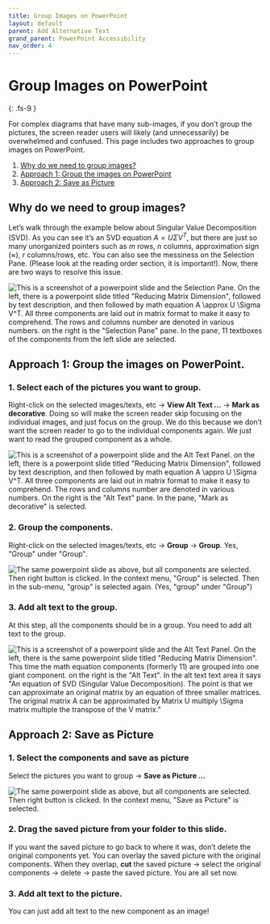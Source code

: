 ```yaml
---
title: Group Images on PowerPoint
layout: default
parent: Add Alternative Text
grand_parent: PowerPoint Accessibility
nav_order: 4
---
```


# Group Images on PowerPoint
{: .fs-9 }

For complex diagrams that have many sub-images, if you don’t group the pictures, the screen reader users will likely (and unnecessarily) be overwhelmed and confused. This page includes two approaches to group images on PowerPoint.

1. [Why do we need to group images?](#why-do-we-need-to-group-images)
2. [Approach 1: Group the images on PowerPoint](#approach-1-group-the-images-on-powerpoint)
3. [Approach 2: Save as Picture](#approach-2-save-as-picture)

## Why do we need to group images?

Let’s walk through the example below about Singular Value Decomposition (SVD). As you can see it’s an SVD equation $A = U \Sigma V^T$, but there are just so many unorganized pointers such as $m$ rows, $n$ columns, approximation sign ($\approx$), $r$ columns/rows, etc. You can also see the messiness on the Selection Pane. (Please look at the reading order section, it is important!). Now, there are two ways to resolve this issue.

<img src="{{site.baseurl}}/assets/images/PowerPoint/alt-text-6.png" alt='This is a screenshot of a powerpoint slide and the Selection Pane. On the left, there is a powerpoint slide titled "Reducing Matrix Dimension", followed by text description, and then followed by math equation A \approx U \Sigma V^T. All three components are laid out in matrix format to make it easy to comprehend. The rows and columns number are denoted in various numbers. on the right is the "Selection Pane" pane. In the pane, 11 textboxes of the components from the left slide are selected. '>

## Approach 1: Group the images on PowerPoint.

### 1. Select each of the pictures you want to group. 

Right-click on the selected images/texts, etc → **View Alt Text …** → **Mark as decorative**. Doing so will make the screen reader skip focusing on the individual images, and just focus on the group. We do this because we don’t want the screen reader to go to the individual components again. We just want to read the grouped component as a whole.

<img src="{{site.baseurl}}/assets/images/PowerPoint/alt-text-7.png" alt='This is a screenshot of a powerpoint slide and the Alt Text Panel. on the left, there is a powerpoint slide titled "Reducing Matrix Dimension", followed by text description, and then followed by math equation A \appro U \Sigma V^T. All three components are laid out in matrix format to make it easy to comprehend. The rows and columns number are denoted in various numbers. On the right is the "Alt Text" pane. In the pane, "Mark as decorative" is selected.'>

### 2. Group the components.

Right-click on the selected images/texts, etc → **Group** → **Group**. Yes, "Group" under "Group".

<img src="{{site.baseurl}}/assets/images/PowerPoint/alt-text-8.png" alt='The same powerpoint slide as above, but all components are selected. Then right button is clicked. In the context menu, "Group" is selected. Then in the sub-menu, "group" is selected again. (Yes, "group" under "Group")'>

### 3. Add alt text to the group.

At this step, all the components should be in a group. You need to add alt text to the group. 

<img src="{{site.baseurl}}/assets/images/PowerPoint/alt-text-9.png" alt='This is a screenshot of a powerpoint slide and the Alt Text Panel. On the left, there is the same powerpoint slide titled "Reducing Matrix Dimension". This time the math equation components (formerly 11) are grouped into one giant component. on the right is the "Alt Text". In the alt text text area it says "An equation of SVD (Singular Value Decomposition). The point is that we can approximate an original matrix by an equation of three smaller matrices. The original matrix A can be approximated by Matrix U multiply \Sigma matrix multiple the transpose of the V matrix." '>


## Approach 2: Save as Picture

### 1. Select the components and save as picture

Select the pictures you want to group → **Save as Picture …** 

<img src="{{site.baseurl}}/assets/images/PowerPoint/alt-text-10.png" alt='The same powerpoint slide as above, but all components are selected. Then right button is clicked. In the context menu, "Save as Picture" is selected. '>

### 2. Drag the saved picture from your folder to this slide. 

If you want the saved picture to go back to where it was, don’t delete the original components yet. You can overlay the saved picture with the original components. When they overlap, **cut** the saved picture → select the original components → delete → paste the saved picture. You are all set now. 

### 3. Add alt text to the picture.

You can just add alt text to the new component as an image!

